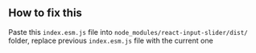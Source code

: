 ## How to fix this

Paste this `index.esm.js` file into
`node_modules/react-input-slider/dist/` folder,
replace previous `index.esm.js` file with the current one
